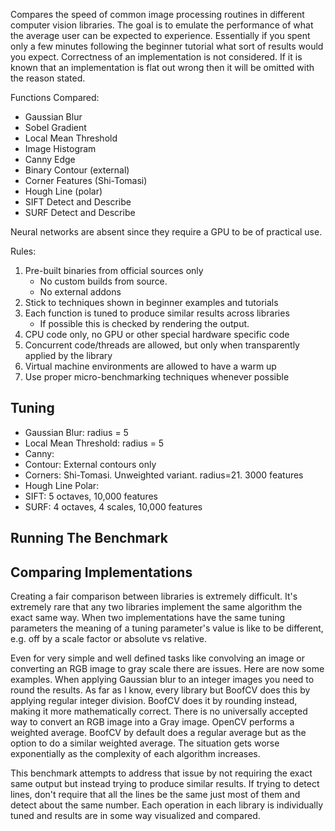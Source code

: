 Compares the speed of common image processing routines in different computer vision libraries. The goal is to emulate the performance of what the average user can be expected to experience. Essentially if you spent only a few minutes following the beginner tutorial what sort of results would you expect. Correctness of an implementation is not considered. If it is known that an implementation is flat out wrong then it will be omitted with the reason stated.

Functions Compared:
* Gaussian Blur
* Sobel Gradient
* Local Mean Threshold
* Image Histogram
* Canny Edge
* Binary Contour (external)
* Corner Features (Shi-Tomasi)
* Hough Line (polar)
* SIFT Detect and Describe
* SURF Detect and Describe

Neural networks are absent since they require a GPU to be of practical use.

Rules:
1) Pre-built binaries from official sources only
    * No custom builds from source.
    * No external addons
2) Stick to techniques shown in beginner examples and tutorials
3) Each function is tuned to produce similar results across libraries
    * If possible this is checked by rendering the output.
4) CPU code only, no GPU or other special hardware specific code
5) Concurrent code/threads are allowed, but only when transparently applied by the library
6) Virtual machine environments are allowed to have a warm up
7) Use proper micro-benchmarking techniques whenever possible

## Tuning

* Gaussian Blur: radius = 5
* Local Mean Threshold: radius = 5
* Canny:
* Contour: External contours only
* Corners: Shi-Tomasi. Unweighted variant. radius=21. 3000 features
* Hough Line Polar: 
* SIFT: 5 octaves, 10,000 features
* SURF: 4 octaves, 4 scales, 10,000 features


## Running The Benchmark

## Comparing Implementations

Creating a fair comparison between libraries is extremely difficult. It's extremely rare that any two libraries implement the same algorithm the exact same way. When two implementations have the same tuning parameters the meaning of a tuning parameter's value is like to be different, e.g. off by a scale factor or absolute vs relative.

Even for very simple and well defined tasks like convolving an image or converting an RGB image to gray scale there are issues. Here are now some examples. When applying Gaussian blur to an integer images you need to round the results. As far as I know, every library but BoofCV does this by applying regular integer division. BoofCV does it by rounding instead, making it more mathematically correct. There is no universally accepted way to convert an RGB image into a Gray image. OpenCV performs a weighted average. BoofCV by default does a regular average but as the option to do a similar weighted average. The situation gets worse exponentially as the complexity of each algorithm increases.

This benchmark attempts to address that issue by not requiring the exact same output but instead trying to produce similar results. If trying to detect lines, don't require that all the lines be the same just most of them and detect about the same number. Each operation in each library is individually tuned and results are in some way visualized and compared.